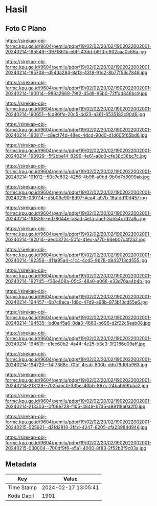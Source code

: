 # Hasil

## Foto C Plano

https://sirekap-obj-formc.kpu.go.id/9604/pemilu/pdpr/19/02/02/20/02/1902022002001-20240214-185549--3971861b-e0ff-43dd-b913-c902aaa0c66a.jpg

https://sirekap-obj-formc.kpu.go.id/9604/pemilu/pdpr/19/02/02/20/02/1902022002001-20240214-185708--d543a284-8a13-4318-91d2-8b77f53c7848.jpg

https://sirekap-obj-formc.kpu.go.id/9604/pemilu/pdpr/19/02/02/20/02/1902022002001-20240214-190014--986a2669-79f2-45d9-95b0-72ffdd848bc9.jpg

https://sirekap-obj-formc.kpu.go.id/9604/pemilu/pdpr/19/02/02/20/02/1902022002001-20240214-190651--fcd96ffe-20c5-4d23-a361-6535183c90d6.jpg

https://sirekap-obj-formc.kpu.go.id/9604/pemilu/pdpr/19/02/02/20/02/1902022002001-20240214-190817--c8ecf74d-48ec-4dcd-90d0-d1d605f65bd6.jpg

https://sirekap-obj-formc.kpu.go.id/9604/pemilu/pdpr/19/02/02/20/02/1902022002001-20240214-190929--5f2bbe14-8296-4e61-a8c0-cfe38c38bc7c.jpg

https://sirekap-obj-formc.kpu.go.id/9604/pemilu/pdpr/19/02/02/20/02/1902022002001-20240214-191012--50e7e802-4256-4b96-a0bd-9b0d7d8099ab.jpg

https://sirekap-obj-formc.kpu.go.id/9604/pemilu/pdpr/19/02/02/20/02/1902022002001-20240215-030114--d5b09e90-8d97-4ea4-a97b-16afdd10d457.jpg

https://sirekap-obj-formc.kpu.go.id/9604/pemilu/pdpr/19/02/02/20/02/1902022002001-20240214-191836--ed78644e-b3ad-4e1a-aaef-3a554c7d2a8c.jpg

https://sirekap-obj-formc.kpu.go.id/9604/pemilu/pdpr/19/02/02/20/02/1902022002001-20240214-192014--aedc372c-50fc-41ec-a770-6deb07c4f2a2.jpg

https://sirekap-obj-formc.kpu.go.id/9604/pemilu/pdpr/19/02/02/20/02/1902022002001-20240214-192358--411a95a4-c1c4-4cd5-9b78-d843713cd555.jpg

https://sirekap-obj-formc.kpu.go.id/9604/pemilu/pdpr/19/02/02/20/02/1902022002001-20240214-192745--f36e408a-05c2-48a0-a068-e33d76aa4b4b.jpg

https://sirekap-obj-formc.kpu.go.id/9604/pemilu/pdpr/19/02/02/20/02/1902022002001-20240214-194457--6b7c8eca-1d8c-47d9-a98b-973b13cd55e6.jpg

https://sirekap-obj-formc.kpu.go.id/9604/pemilu/pdpr/19/02/02/20/02/1902022002001-20240214-194535--bd0e45a6-8da3-4683-b696-d2f22c5eab08.jpg

https://sirekap-obj-formc.kpu.go.id/9604/pemilu/pdpr/19/02/02/20/02/1902022002001-20240214-194619--c1ec60b2-4a44-4e25-b3e3-3f2166d09aff.jpg

https://sirekap-obj-formc.kpu.go.id/9604/pemilu/pdpr/19/02/02/20/02/1902022002001-20240214-194720--14f7368c-70bf-4eab-800b-ddb79d0fb963.jpg

https://sirekap-obj-formc.kpu.go.id/9604/pemilu/pdpr/19/02/02/20/02/1902022002001-20240214-213129--7025abc0-33be-40bb-867c-24bab59fb5a2.jpg

https://sirekap-obj-formc.kpu.go.id/9604/pemilu/pdpr/19/02/02/20/02/1902022002001-20240214-213303--0f06e728-f105-4849-b7d5-a99119a0a2f0.jpg

https://sirekap-obj-formc.kpu.go.id/9604/pemilu/pdpr/19/02/02/20/02/1902022002001-20240215-025921--d2fd2818-2f4d-4247-8205-cfa23984d946.jpg

https://sirekap-obj-formc.kpu.go.id/9604/pemilu/pdpr/19/02/02/20/02/1902022002001-20240215-030004--700df9f6-e5a1-4000-8f83-2f52b3f9c03a.jpg


## Metadata

| Key        | Value               |
| ---------- | ------------------- |
| Time Stamp | 2024-02-17 13:05:41 |
| Kode Dapil | 1901                |



